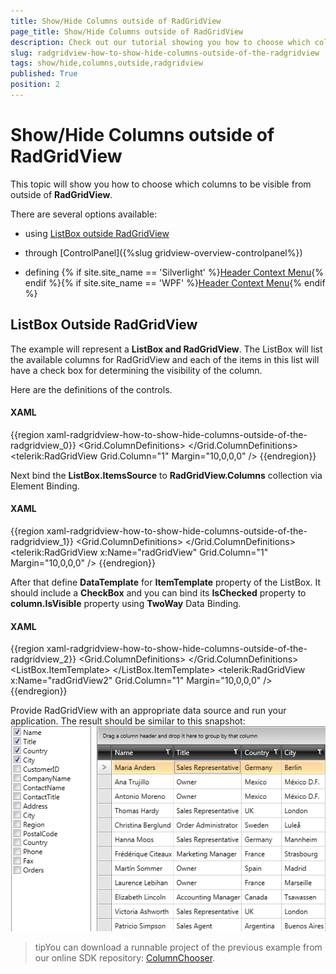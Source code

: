 ```yaml
---
title: Show/Hide Columns outside of RadGridView
page_title: Show/Hide Columns outside of RadGridView
description: Check out our tutorial showing you how to choose which columns to be visible from outside of RadGridView - Telerik's {{ site.framework_name }} DataGrid.
slug: radgridview-how-to-show-hide-columns-outside-of-the-radgridview
tags: show/hide,columns,outside,radgridview
published: True
position: 2
---
```


# Show/Hide Columns outside of RadGridView

This topic will show you how to choose which columns to be visible from outside of __RadGridView__. 

There are several options available:
* using [ListBox outside RadGridView](#listbox-outside-radgridview)

* through [ControlPanel]({%slug gridview-overview-controlpanel%})

* defining {% if site.site_name == 'Silverlight' %}[Header Context Menu](https://demos.telerik.com/silverlight/#GridView/HeaderContextMenu){% endif %}{% if site.site_name == 'WPF' %}[Header Context Menu](https://demos.telerik.com/wpf){% endif %} 

## ListBox Outside RadGridView

The example will represent a __ListBox and RadGridView__. The ListBox will list the available columns for RadGridView and each of the items in this list will have a check box for determining the visibility of the column.

Here are the definitions of the controls.

#### __XAML__
{{region xaml-radgridview-how-to-show-hide-columns-outside-of-the-radgridview_0}}
	<Grid Background="White">
	    <Grid.ColumnDefinitions>
	        <ColumnDefinition Width="150"/>
	        <ColumnDefinition Width="*"/>
	    </Grid.ColumnDefinitions>
	    <ListBox />
	    <telerik:RadGridView Grid.Column="1"
	                 Margin="10,0,0,0" />
	</Grid>
{{endregion}}

Next bind the __ListBox.ItemsSource__ to __RadGridView.Columns__ collection via Element Binding.

#### __XAML__
{{region xaml-radgridview-how-to-show-hide-columns-outside-of-the-radgridview_1}}
	<Grid Background="White">
	    <Grid.ColumnDefinitions>
	        <ColumnDefinition Width="150"/>
	        <ColumnDefinition Width="*"/>
	    </Grid.ColumnDefinitions>
	    <ListBox ItemsSource="{Binding Columns, ElementName=radGridView}" />
	    <telerik:RadGridView x:Name="radGridView"
	                 Grid.Column="1" 
	                 Margin="10,0,0,0" />
	</Grid>
{{endregion}}

After that define __DataTemplate__ for __ItemTemplate__ property of the ListBox. It should include a __CheckBox__ and you can bind its __IsChecked__ property to __column.IsVisible__ property using __TwoWay__ Data Binding.

#### __XAML__

{{region xaml-radgridview-how-to-show-hide-columns-outside-of-the-radgridview_2}}
	<Grid Background="White">
	    <Grid.ColumnDefinitions>
	        <ColumnDefinition Width="150"/>
	        <ColumnDefinition Width="*"/>
	    </Grid.ColumnDefinitions>
	    <ListBox ItemsSource="{Binding Columns, ElementName=radGridView2}">
	        <ListBox.ItemTemplate>
	            <DataTemplate>
	                <CheckBox Content="{Binding Header}"
	                  IsChecked="{Binding IsVisible, Mode=TwoWay}" />
	            </DataTemplate>
	        </ListBox.ItemTemplate>
	    </ListBox>
	    <telerik:RadGridView x:Name="radGridView2"
	                 Grid.Column="1" 
	                 Margin="10,0,0,0" />
	</Grid>
{{endregion}}

Provide RadGridView with an appropriate data source and run your application. The result should be similar to this snapshot:
![Rad Grid View radgridview how to column chooser 2](images/RadGridView_radgridview_how_to_column_chooser_2.png)

>tipYou can download a runnable project of the previous example from our online SDK repository: [ColumnChooser](https://github.com/telerik/xaml-sdk/tree/master/GridView/ColumnChooser).
          
